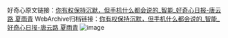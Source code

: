 好奇心原文链接：[你有权保持沉默，但手机什么都会说的_智能_好奇心日报-唐云路 夏雨青](https://www.qdaily.com/articles/2074.html)
WebArchive归档链接：[你有权保持沉默，但手机什么都会说的_智能_好奇心日报-唐云路 夏雨青](http://web.archive.org/web/20170610181035/http://www.qdaily.com:80/articles/2074.html)
![image](http://ww3.sinaimg.cn/large/007d5XDpgy1g3vbv1hv5vj30u06acu0x)